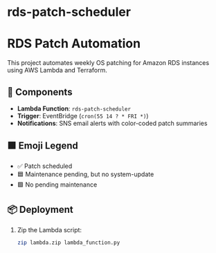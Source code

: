 # rds-patch-scheduler
# RDS Patch Automation

This project automates weekly OS patching for Amazon RDS instances using AWS Lambda and Terraform.

## 🔧 Components
- **Lambda Function**: `rds-patch-scheduler`
- **Trigger**: EventBridge (`cron(55 14 ? * FRI *)`)
- **Notifications**: SNS email alerts with color-coded patch summaries

## 🟩 Emoji Legend
- ✅ Patch scheduled
- 🟦 Maintenance pending, but no system-update
- 🟩 No pending maintenance

## 📦 Deployment
1. Zip the Lambda script:
   ```bash
   zip lambda.zip lambda_function.py

